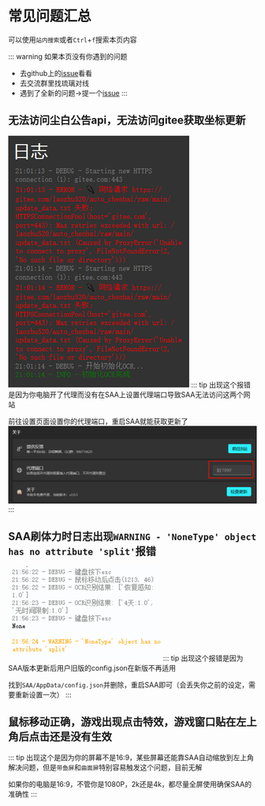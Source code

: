 # 常见问题汇总
可以使用`站内搜索`或者`Ctrl`+`f`搜索本页内容

::: warning
如果本页没有你遇到的问题
* 去github上的[issue](https://github.com/LaoZhuJackson/SnowbreakAutoAssistant/issues)看看
* 去交流群里找琉璃对线
* 遇到了全新的问题→提一个[issue](https://github.com/LaoZhuJackson/SnowbreakAutoAssistant/issues)
  :::
## 无法访问尘白公告api，无法访问gitee获取坐标更新
![proxy_error.png](/issue/img/proxy_error.png)
::: tip
出现这个报错是因为你电脑开了代理而没有在SAA上设置代理端口导致SAA无法访问这两个网站

前往设置页面设置你的代理端口，重启SAA就能获取更新了
![proxy_setting.png](/issue/img/proxy_setting.png)
:::
## SAA刷体力时日志出现`WARNING - 'NoneType' object has no attribute 'split'`报错
![nonetype_error_power.png](/issue/img/nonetype_error_power.png)
::: tip
出现这个报错是因为SAA版本更新后用户旧版的config.json在新版不再适用

找到`SAA/AppData/config.json`并删除，重启SAA即可（会丢失你之前的设定，需要重新设置一次）
:::
## 鼠标移动正确，游戏出现点击特效，游戏窗口贴在左上角后点击还是没有生效
::: tip
出现这个是因为你的屏幕不是16:9，某些屏幕还能靠SAA自动缩放到左上角解决问题，但是`带鱼屏`和`曲面屏`特别容易触发这个问题，目前无解

如果你的电脑是16:9，不管你是1080P，2k还是4k，都尽量全屏使用确保SAA的准确性
:::
